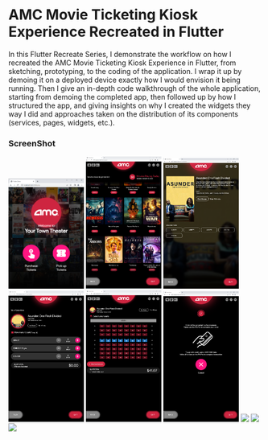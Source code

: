 # AMC Movie Ticketing Kiosk Experience Recreated in Flutter

In this Flutter Recreate Series, I demonstrate the workflow on how I recreated the AMC Movie Ticketing Kiosk Experience in Flutter, from sketching, prototyping, to the coding of the application. I wrap it up by demoing it on a deployed device exactly how I would envision it being running. Then I give an in-depth code walkthrough of the whole application, starting from demoing the completed app, then followed up by how I structured the app, and giving insights on why I created the widgets they way I did and approaches taken on the distribution of its components (services, pages, widgets, etc.).



### ScreenShot

 <p float="left">
  <img src="screenshot/1.png" width="150" />
  <img src="screenshot/2.png" width="150" /> 
  <img src="screenshot/3.png" width="150" />
  <img src="screenshot/4.png" width="150" />
  <img src="screenshot/5.png" width="150" />
  <img src="screenshot/6.png" width="150" />
  <img src="screenshot/7.png" width="150" />
  <img src="screenshot/8.png" width="150" />
  <img src="screenshot/9.png" width="150" />
  
</p>
